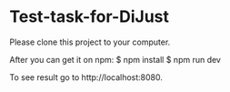 # Test-task-for-DiJust

Please clone this project to your computer. 

After you can get it on npm:
$ npm install
$ npm run dev 

To see result go to http://localhost:8080.
